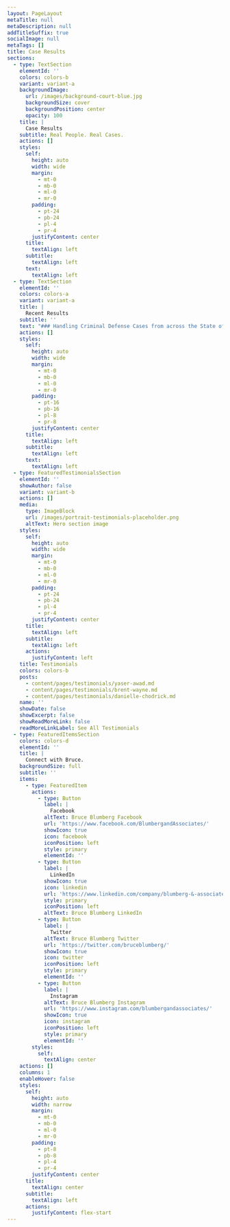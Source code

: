 ```yaml
---
layout: PageLayout
metaTitle: null
metaDescription: null
addTitleSuffix: true
socialImage: null
metaTags: []
title: Case Results
sections:
  - type: TextSection
    elementId: ''
    colors: colors-b
    variant: variant-a
    backgroundImage:
      url: /images/background-court-blue.jpg
      backgroundSize: cover
      backgroundPosition: center
      opacity: 100
    title: |
      Case Results
    subtitle: Real People. Real Cases.
    actions: []
    styles:
      self:
        height: auto
        width: wide
        margin:
          - mt-0
          - mb-0
          - ml-0
          - mr-0
        padding:
          - pt-24
          - pb-24
          - pl-4
          - pr-4
        justifyContent: center
      title:
        textAlign: left
      subtitle:
        textAlign: left
      text:
        textAlign: left
  - type: TextSection
    elementId: ''
    colors: colors-a
    variant: variant-a
    title: |
      Recent Results
    subtitle: ''
    text: "### Handling Criminal Defense Cases from across the State of Arizona\n\nAt Blumberg & Associates, we realize that no attorney can guarantee a specific result. However, we also know that past results are the best predictor of future results. Our criminal defense attorneys have handled thousands of criminal cases. Those cases included more than one hundred jury trials, over twenty-five acquittals for major felonies, and five acquittals in first-degree murder cases. Our Arizona criminal defense lawyers are also skilled negotiators and very often because of our reputation and litigation skills, get exceptional settlement offers that allow our clients to avoid the uncertainty of a trial.\n\n### Contact our Arizona Criminal Defense Lawyers\n\nOur Arizona criminal defense attorneys regularly provide legal advice and representation for clients across the state of Arizona including Maricopa County, Yavapai County, Coconino County, Pinal County, and the cities of Phoenix, Mesa, Scottsdale, Prescott, Tucson, Glendale, Tempe, Peoria, and Flagstaff.\n\nIf you (or a member of your family) has been or is about to be charged with a criminal offense anywhere in the state of Arizona, please contact Blumberg & Associates. When your future is on the line, you need an Arizona criminal defense law firm where skill and experience are more than just a slogan.\n\nListed below are summaries of some of the cases that Bruce Blumberg has handled in the past. Details have been removed to protect the identity and privacy of all involved parties. Prosecuted charges and Resultant outcomes have not been altered, and are from real cases. These summaries are not intended as a guarantee of results in any future case. The outcome in any individual case depends on the facts and the laws of that case.\n\n### Dangerous Crimes against Children\n\n*   Client accused of child abuse by breaking child’s arm and causing spiral fracture.\n\n    *   **Result**: Not Guilty\n\n*   Client accused of child abuse by causing bruises.\n\n    *   **Result**: Not Guilty\n\n*   Client charged with multiple counts with multiple victims of sexual conduct with a minor.\n\n    *   **Result**: Hung-jury. Client was offered probation with no jail time.\n\n*   Client charged with 19 counts of sexual conduct with a minor facing in excess of 300 years with a 1 million dollar cash bond.\n\n    *   **Result**: Not Guilty, All Counts\n\n### Homicide\n\n*   Client accused of first degree murder. Six purported eye-witnesses.\n\n    *   **Result**: Not Guilty after 20 minute jury deliberation.\n\n*   Client accused of first degree murder and molestation of a child. Client indicted seven years after the child’s disappearance.\n\n    *   **Result**: Not Guilty\n\n*   Client accused of attempted murder in the second degree after four bullets were fired into the alleged victim in a bar parking lot. Both involved parties were intoxicated.\n\n    *   **Result**: First Trial – Hung Jury; Second Trial – Not Guilty\n\n*   Client charged with first degree murder of girlfriend’s ex-husband. After released on bond, the client was also accused of double homicide in a gang related matter.\n\n    *   **Result**: Not Guilty, both trials, all counts.\n\n*   Client accused of shooting victim in Scottsdale, Arizona. Client plead self-defense, after being attacked by alleged victim and alleged victim’s brother.\n\n    *   **Result**: Not Guilty\n\n### Dangerous Offenses\n\n*   Client charged with aggravated assault, a dangerous offense, after punching a smaller man in the face causing substantial damage, including breaking of the orbital floor.\n\n    *   **Result**: Charges reduced – Misdemeanor Assault\n\n*   Client accused of two counts of aggravated assault, both dangerous offenses, against police officers.\n\n    *   **Result**: Not Guilty, All Counts\n\n*   Minor accused of aggravated assault, dangerous offense, by holding a gun on officers conducting a search warrant at mother’s apartment.\n\n    *   **Result**: Not Guilty\n\n*   Client accused of five counts of aggravated assault, dangerous offenses, after pointing loaded weapon at friends of ex-lover.\n\n    *   **Result**: Not Guilty, All Counts\n\n### Other Cases\n\n*   Client accused of burglary and theft.\n\n    *   **Result**: Burglary – Not Guilty; Charges reduced to misdemeanor theft.\n\n*   Client accused of burglary from commercial establishment.\n\n    *   **Result**: Not Guilty.\n\n*   Client accused of burglary and trafficking in stolen property.\n\n    *   **Result**: Not Guilty\n\n*   Out-of-state nurse accused of “felony flight” while traveling over 120mph on a motorcycle.\n\n    *   **Result**: Not Guilty\n\n*   Client in federal court caught with over 2,200 pounds of marijuana.\n\n    *   **Result**: Only 18 months jail time.\n\n*   Client in Maricopa County found with over 400 pounds of marijuana and over $100K in cash in home.\n\n    *   **Result**: Probation, no jail time.\n\n*   Client had 82 pounds of marijuana and was charged with conspiracy to possess for sale. With prior client was facing a class 2 felony, with a presumptive 5 year sentence.\n\n    *   **Result**: Reduced to attempted possession, 18 months under threshold.\n\n*   Client obtained over $300K from a relative in a “Super Theft”, facing mandatory prison and numerous other prospective charges.\n\n    *   **Result**: Charges reduced to class 4 attempt with probation, no white collar terms.\n\n## PRETRIAL RESULTS\n\n### Dangerous Crimes against Children\n\n*   Client accused of two counts of molestation, dangerous crimes against children, carrying minimum sentence of ten years and maximum sentence of twenty-four years, flat, with no early release.\n\n    *   **Result**: Client negotiated plea of assault, class open-end (lightest kind of felony) with opportunity to have matter designated a misdemeanor upon successful completion of probation.\n\n*   Man accused of molestation counts in separate counties.\n\n    *   **Result**: Negotiated pleas of probation, concurrent in both counties.\n\n*   Client charged with one count of child abuse, a class two dangerous crime against children, carrying minimum sentence of ten and maximum of twenty-four flat years in prison with no early release.\n\n    *   **Result**: Following extensive motion practice, client pleads to misdemeanor.\n\n*   Client charged with child abuse for failing to protect her children from sexual abuse by their stepfather.\n\n    *   **Result**: Following extensive discovery and negotiations, case dismissed.\n\n### Homicide\n\n*   Sixteen year-old clients charged with one count of conspiracy to commit murder which carries a mandatory penalty of twenty-five flat years in prison with no early release.\n\n    *   **Result**: Following extensive discovery and negotiations, client entered a plea to a misdemeanor.\n\n### Dangerous Offenses\n\n*   Client charged in federal court with armed bank robbery. Client was alleged to have taken hostage at real estate business next door. Penalties range typically between seven and twenty-one years.\n\n    *   **Result**: Following extensive discovery and negotiations, client received sentence of twenty-six months.\n\n*   Client, a sixty plus year-old woman, held a loaded gun on a police officer, in civilian clothes, purportedly returning property to her home which had been the subject of an earlier search warrant.\n\n    *   **Result**: Following extensive discovery and negotiations, case dismissed with prejudice.\n\n### Drug Offenses\n\n*   Client charged in federal court with sales of methamphetamine.\n\n    *   **Result**: Following motion practice and discovery, was able to negotiate misdemeanor.\n\n*   Client charged in State court with possession for sale of 130 pounds of marijuana found in her truck while being routinely stopped by police.\n\n    *   **Result**: Negotiated plea of No Contest and client received probation only and served no time in jail.\n\n*   Client traveling Northbound on I-17, stopped in Yavapai County with 136 pounds of marijuana packed into the truck.\n\n    *   **Result**: Extensive pre trial motion work\_**Result**ed in plea agreement with probation and no jail.\n\n### Contact our Arizona Criminal Defense Lawyers\n\nOur Arizona criminal defense attorneys regularly provide legal advice and representation for clients across the state of Arizona including Maricopa County, Yavapai County, Coconino County, Pinal County, and the cities of Phoenix, Mesa, Glendale, Tempe, Peoria, Scottsdale, Prescott, Tucson, and Flagstaff.\n\nIf you or a member of your family has been or is about to be charged with a criminal offense anywhere in the state of Arizona, please contact us at Blumberg & Associates. When your future is on the line, you need an Arizona criminal defense law firm where skill and experience are more than just a slogan.\n\n## TRIAL RESULTS\n\n### Dangerous Crimes against Children\n\n*   Client accused of child abuse by breaking child’s arm and causing spiral fracture.\n\n    *   **Result**: Client found not guilty.\n\n*   Client accused of child abuse by causing bruises.\n\n    *   **Result**: Client found not guilty.\n\n*   Client accused of first degree murder and molestation of a child. Client indicted seven years after boy’s disappearance.\n\n    *   **Result**: Client found not guilty.\n\n*   Client charged with multiple counts with multiple victims of sexual misconduct with a minor. Trial ended in hung-jury.\n\n    *   **Result**: Client was subsequently offered probation with no jail.\n\n*   19 counts of sex conduct with a minor facing in excess of 300 years. 1 million dollar cash bond.\n\n    *   **Result**: Not guilty on all counts.\n\n### Homicide\n\n*   Client accused of first degree murder. Six purported eye-witnesses. Jury deliberated for 20 minutes.\n\n    *   **Result**: Client found not guilty.\n\n*   Client accused of first degree murder and molestation of a child. Client indicted seven years after boy’s disappearance.\n\n    *   **Result**: Client found not guilty.\n\n*   Client was accused of attempted second degree murder after having shot four bullets into the alleged victim in a bar parking lot. Both parties were intoxicated.\n\n    *   **Result**: First trial ended in hung jury. Second trial not guilty.\n\n*   Client charged with first degree murder of a girlfriend’s estranged ex-husband. Bond was substantially lowered and client bonded out. While out on bond, client was accused of double homicide in a gang related matter.\n\n    *   **Result**: First murder trial\_**Result**ed in a not guilty. Second double first degree murder trial not guilty on both counts.\n\n*   Client, a young black male, was accused of shooting a young white male in front of a residence in Scottsdale, Arizona. Client alleged self-defense as a defense for the reason that the shooting victim and his brother had attacked client.\n\n    *   **Result**: Not guilty.\n\n*   Client charged with first degree murder for the shooting of another man in a residential home. Bond was substantially lowered and client bonded out. While out on bond, client was accused of double homicide in a gang related matter.\n\n    *   **Result**: First murder trial Resulted in a not guilty. Second double first degree murder trial not guilty on both counts.\n\n### Dangerous Offenses\n\n*   Client charged with aggravated assault, a dangerous offense, punched smaller man in face and caused substantial damage including breaking of orbital floor.\n\n    *   **Result**: Client found guilty of misdemeanor assault.\n\n*   Client, a black man accused of two counts of aggravated assault, dangerous offenses, against police officers.\n\n    *   **Result**: Client found not guilty of both counts.\n\n*   Client, a 17 year old girl was accused of aggravated assault, dangerous by holding a gun on deputy sheriffs conducting a search warrant at her mother’s apartment. Defense maintained client was in fear for her life.\n\n    *   **Result**: Client found not guilty.\n\n*   Client involved in a love triangle. Client accused of five counts of aggravated assault, dangerous offenses by pointing a loaded weapon at the friends of his ex-lover.\_**Result**s: Client found not guilty on all counts.\n\n### Other Cases\n\n*   Client accused of burglary and theft.\n\n    *   **Result**: Client found not guilty of burglary and guilty of misdemeanor theft.\n\n*   Client accused of burglary from commercial establishment.\n\n    *   **Result**: Client found not guilty.\n\n*   Client accused of burglary and trafficking in stolen property.\n\n    *   **Result**: Client found not guilty.\n\n*   Male out-of-state nurse traveling over 120mph on a motorcycle.\n\n    *   **Result**: A “not guilty” in a “felony flight” case.\n\n*   Male in federal court caught with over 2200 pounds of pot attributed to his conducted.\n\n    *   **Result**: Only 18 months in jail.\n\n*   Female in Maricopa County found with over 400 pounds of marijuana and over $100K in cash in house.\n\n    *   **Result**: Probation and no jail time.\n\n*   Client obtained over $300K from a relative in a “Super Theft” facing mandatory prison and numerous other complicated prospective charges.\n\n    *   **Result**: Reduced to class 4 attempt with probation and no white collar terms.\n\n*   Client had 82 lbs of marijuana and was charged with conspiracy to possess for sale. With prior client was facing class 2 felony, presumptive 5 years.\n\n    *   **Result**: Reduced to attempt possession, 1 1/2 year under threshold.\n\n### Contact our Arizona Criminal Defense Lawyers\n\nOur Arizona criminal defense attorneys regularly provide legal advice and representation for clients from across the state of Arizona including Maricopa County, Yavapai County, Coconino County, Pinal County, and the cities of Phoenix, Mesa, Glendale, Tempe, Peoria, Scottsdale, Prescott, Tucson, and Flagstaff.\n\nIf you or a member of your family has been or is about to be charged with a criminal offense anywhere in the state of Arizona, please contact Blumberg & Associates. When your future is on the line, you need an Arizona criminal defense law firm where skill and experience are more than just a slogan.\n"
    actions: []
    styles:
      self:
        height: auto
        width: wide
        margin:
          - mt-0
          - mb-0
          - ml-0
          - mr-0
        padding:
          - pt-16
          - pb-16
          - pl-8
          - pr-8
        justifyContent: center
      title:
        textAlign: left
      subtitle:
        textAlign: left
      text:
        textAlign: left
  - type: FeaturedTestimonialsSection
    elementId: ''
    showAuthor: false
    variant: variant-b
    actions: []
    media:
      type: ImageBlock
      url: /images/portrait-testimonials-placeholder.png
      altText: Hero section image
    styles:
      self:
        height: auto
        width: wide
        margin:
          - mt-0
          - mb-0
          - ml-0
          - mr-0
        padding:
          - pt-24
          - pb-24
          - pl-4
          - pr-4
        justifyContent: center
      title:
        textAlign: left
      subtitle:
        textAlign: left
      actions:
        justifyContent: left
    title: Testimonials
    colors: colors-b
    posts:
      - content/pages/testimonials/yaser-awad.md
      - content/pages/testimonials/brent-wayne.md
      - content/pages/testimonials/danielle-chodrick.md
    name: ''
    showDate: false
    showExcerpt: false
    showReadMoreLink: false
    readMoreLinkLabel: See All Testimonials
  - type: FeaturedItemsSection
    colors: colors-d
    elementId: ''
    title: |
      Connect with Bruce.
    backgroundSize: full
    subtitle: ''
    items:
      - type: FeaturedItem
        actions:
          - type: Button
            label: |
              Facebook
            altText: Bruce Blumberg Facebook
            url: 'https://www.facebook.com/BlumbergandAssociates/'
            showIcon: true
            icon: facebook
            iconPosition: left
            style: primary
            elementId: ''
          - type: Button
            label: |
              LinkedIn
            showIcon: true
            icon: linkedin
            url: 'https://www.linkedin.com/company/blumberg-&-associates/'
            style: primary
            iconPosition: left
            altText: Bruce Blumberg LinkedIn
          - type: Button
            label: |
              Twitter
            altText: Bruce Blumberg Twitter
            url: 'https://twitter.com/bruceblumberg/'
            showIcon: true
            icon: twitter
            iconPosition: left
            style: primary
            elementId: ''
          - type: Button
            label: |
              Instagram
            altText: Bruce Blumberg Instagram
            url: 'https://www.instagram.com/blumbergandassociates/'
            showIcon: true
            icon: instagram
            iconPosition: left
            style: primary
            elementId: ''
        styles:
          self:
            textAlign: center
    actions: []
    columns: 1
    enableHover: false
    styles:
      self:
        height: auto
        width: narrow
        margin:
          - mt-0
          - mb-0
          - ml-0
          - mr-0
        padding:
          - pt-8
          - pb-8
          - pl-4
          - pr-4
        justifyContent: center
      title:
        textAlign: center
      subtitle:
        textAlign: left
      actions:
        justifyContent: flex-start
---
```

